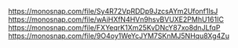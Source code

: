 https://monosnap.com/file/Sy4R72VpRDDp9JzcsAYm2Ufonf1lsJ
https://monosnap.com/file/wAiHXfN4HVn9hsvBVUXE2PMhU161IC
https://monosnap.com/file/FXYeqrK1Xm25KvDNcY87xo8dnJLfqP
https://monosnap.com/file/9O4oy1WeYcJYM7SKnMJ5NHqu8Xg4Zu
